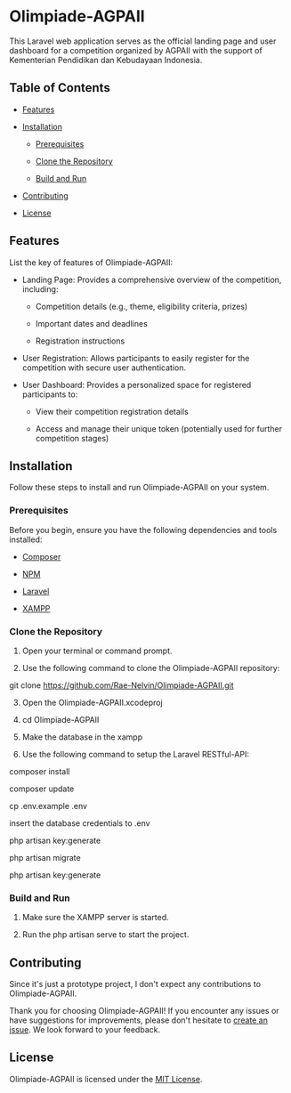 # Olimpiade-AGPAII

This Laravel web application serves as the official landing page and user dashboard for a competition organized by AGPAII with the support of Kementerian Pendidikan dan Kebudayaan Indonesia.

## Table of Contents

- [Features](#features)

- [Installation](#installation)

    - [Prerequisites](#prerequisites)

    - [Clone the Repository](#clone-the-repository)

    - [Build and Run](#build-and-run)

- [Contributing](#contributing)

- [License](#license)

## Features

List the key of features of Olimpiade-AGPAII:

-   Landing Page: Provides a comprehensive overview of the competition, including:

    -   Competition details (e.g., theme, eligibility criteria, prizes)

    -   Important dates and deadlines

    -   Registration instructions

-   User Registration: Allows participants to easily register for the competition with secure user authentication.

-   User Dashboard: Provides a personalized space for registered participants to:

    -   View their competition registration details

    -   Access and manage their unique token (potentially used for further competition stages)

## Installation

Follow these steps to install and run Olimpiade-AGPAII on your system.

### Prerequisites

Before you begin, ensure you have the following dependencies and tools installed:

- [Composer](https://getcomposer.org/)

- [NPM](https://www.npmjs.com/)

- [Laravel](https://laravel.com/)

- [XAMPP](https://www.apachefriends.org/download.html)

### Clone the Repository

1. Open your terminal or command prompt.

2. Use the following command to clone the Olimpiade-AGPAII repository:

git clone https://github.com/Rae-Nelvin/Olimpiade-AGPAII.git

3. Open the Olimpiade-AGPAII.xcodeproj

4. cd Olimpiade-AGPAII

5. Make the database in the xampp

6. Use the following command to setup the Laravel RESTful-API:

composer install

composer update

cp .env.example .env

insert the database credentials to .env

php artisan key:generate

php artisan migrate

php artisan key:generate


### Build and Run

1. Make sure the XAMPP server is started.

2. Run the php artisan serve to start the project.

## Contributing

Since it's just a prototype project, I don't expect any contributions to Olimpiade-AGPAII.

Thank you for choosing Olimpiade-AGPAII! If you encounter any issues or have suggestions for improvements, please don't hesitate to [create an issue](https://github.com/Rae-Nelvin/Olimpiade-AGPAII/issues). We look forward to your feedback.

## License

Olimpiade-AGPAII is licensed under the [MIT License](LICENSE).
